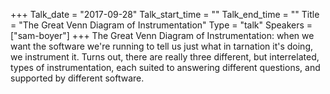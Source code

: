 +++
Talk_date = "2017-09-28"
Talk_start_time = ""
Talk_end_time = ""
Title = "The Great Venn Diagram of Instrumentation"
Type = "talk"
Speakers = ["sam-boyer"]
+++
The Great Venn Diagram of Instrumentation: when we want the software we're running to tell us just what in tarnation it's doing, we instrument it. Turns out, there are really three different, but interrelated, types of instrumentation, each suited to answering different questions, and supported by different software.
